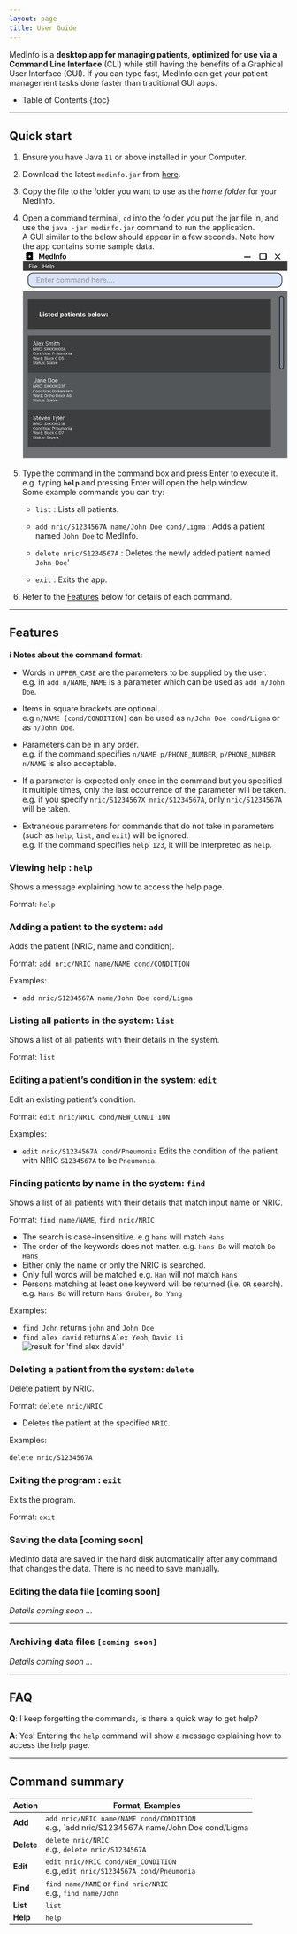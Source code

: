 ```yaml
---
layout: page
title: User Guide
---
```


MedInfo is a **desktop app for managing patients, optimized for use via a Command Line Interface** (CLI) while still having the benefits of a Graphical User Interface (GUI). If you can type fast, MedInfo can get your patient management tasks done faster than traditional GUI apps.

- Table of Contents
  {:toc}

---

## Quick start

1. Ensure you have Java `11` or above installed in your Computer.

1. Download the latest `medinfo.jar` from [here](https://github.com/AY2223S2-CS2103T-T12-2/tp).

1. Copy the file to the folder you want to use as the _home folder_ for your MedInfo.

1. Open a command terminal, `cd` into the folder you put the jar file in, and use the `java -jar medinfo.jar` command to run the application.<br>
   A GUI similar to the below should appear in a few seconds. Note how the app contains some sample data.<br>
   ![Ui](images/Ui.png)

1. Type the command in the command box and press Enter to execute it. e.g. typing **`help`** and pressing Enter will open the help window.<br>
   Some example commands you can try:

   - `list` : Lists all patients.

   - `add nric/S1234567A name/John Doe cond/Ligma` : Adds a patient named `John Doe` to MedInfo.

   - `delete nric/S1234567A` : Deletes the newly added patient named `John Doe`'

   - `exit` : Exits the app.

1. Refer to the [Features](#features) below for details of each command.

---

## Features

<div markdown="block" class="alert alert-info">

**:information_source: Notes about the command format:**<br>

- Words in `UPPER_CASE` are the parameters to be supplied by the user.<br>
  e.g. in `add n/NAME`, `NAME` is a parameter which can be used as `add n/John Doe`.

- Items in square brackets are optional.<br>
  e.g `n/NAME [cond/CONDITION]` can be used as `n/John Doe cond/Ligma` or as `n/John Doe`.

[//]: # 'Might be used in future features'
[//]: # '- Items with `…`​ after them can be used multiple times including zero times.<br>'
[//]: # '  e.g. `[t/TAG]…​` can be used as ` ` (i.e. 0 times), `t/friend`, `t/friend t/family` etc.'

- Parameters can be in any order.<br>
  e.g. if the command specifies `n/NAME p/PHONE_NUMBER`, `p/PHONE_NUMBER n/NAME` is also acceptable.

- If a parameter is expected only once in the command but you specified it multiple times, only the last occurrence of the parameter will be taken.<br>
  e.g. if you specify `nric/S1234567X nric/S1234567A`, only `nric/S1234567A` will be taken.

- Extraneous parameters for commands that do not take in parameters (such as `help`, `list`, and `exit`) will be ignored.<br>
  e.g. if the command specifies `help 123`, it will be interpreted as `help`.

</div>

### Viewing help : `help`

Shows a message explaining how to access the help page.

<!-- INSERT SCREENSHOT PREVIEW HERE -->
<!-- ![help message](images/helpMessage.png) -->

Format: `help`

### Adding a patient to the system: `add`

Adds the patient (NRIC, name and condition).

Format: `add nric/NRIC name/NAME cond/CONDITION​`

<!-- EXAMPLE OF TIP -->
<!-- <div markdown="span" class="alert alert-primary">:bulb: **Tip:**
A patient can have any number of tags (including 0)
</div> -->

Examples:

- `add nric/S1234567A name/John Doe cond/Ligma`

### Listing all patients in the system: `list`

Shows a list of all patients with their details in the system.

Format: `list`

### Editing a patient’s condition in the system: `edit`

Edit an existing patient’s condition.

Format: `edit nric/NRIC cond/NEW_CONDITION​`

Examples:

- `edit nric/S1234567A cond/Pneumonia` Edits the condition of the patient with NRIC `S1234567A` to be `Pneumonia`.

### Finding patients by name in the system: `find`

Shows a list of all patients with their details that match input name or NRIC.

Format: `find name/NAME`, `find nric/NRIC`

- The search is case-insensitive. e.g `hans` will match `Hans`
- The order of the keywords does not matter. e.g. `Hans Bo` will match `Bo Hans`
- Either only the name or only the NRIC is searched.
- Only full words will be matched e.g. `Han` will not match `Hans`
- Persons matching at least one keyword will be returned (i.e. `OR` search).
  e.g. `Hans Bo` will return `Hans Gruber`, `Bo Yang`

Examples:

- `find John` returns `john` and `John Doe`
- `find alex david` returns `Alex Yeoh`, `David Li`<br>
  ![result for 'find alex david'](images/findAlexDavidResult.png)

### Deleting a patient from the system: `delete`

Delete patient by NRIC.

Format: `delete nric/NRIC`

- Deletes the patient at the specified `NRIC`.

Examples:

`delete nric/S1234567A`

### Exiting the program : `exit`

Exits the program.

Format: `exit`

### Saving the data [coming soon]

MedInfo data are saved in the hard disk automatically after any command that changes the data. There is no need to save manually.

### Editing the data file [coming soon]

_Details coming soon ..._

---

<!-- MedInfo data are saved as a JSON file `[JAR file location]/data/addressbook.json`. Advanced users are welcome to update data directly by editing that data file. -->

<!-- <div markdown="span" class="alert alert-warning">:exclamation: **Caution:**
If your changes to the data file makes its format invalid, AddressBook will discard all data and start with an empty data file at the next run.
</div> -->

### Archiving data files `[coming soon]`

_Details coming soon ..._

---

## FAQ

**Q**: I keep forgetting the commands, is there a quick way to get help?<br>

**A**: Yes! Entering the `help` command will show a message explaining how to access the help page.

[//]: # 'Coming soon'
[//]: # '**Q**: How do I transfer my data to another Computer?<br>'
[//]: #
[//]: # '**A**: Install the app in the other computer and overwrite the empty data file it creates with the file that contains the data of your previous MedInfo home folder.'

---

## Command summary

| Action     | Format, Examples                                                                                  |
| ---------- | ------------------------------------------------------------------------------------------------- |
| **Add**    | `add nric/NRIC name/NAME cond/CONDITION​` <br> e.g., `add nric/S1234567A name/John Doe cond/Ligma |
| **Delete** | `delete nric/NRIC`<br> e.g., `delete nric/S1234567A`                                              |
| **Edit**   | `edit nric/NRIC cond/NEW_CONDITION​`<br> e.g.,`edit nric/S1234567A cond/Pneumonia`                |
| **Find**   | `find name/NAME` or `find nric/NRIC`<br> e.g., `find name/John`                                   |
| **List**   | `list`                                                                                            |
| **Help**   | `help`                                                                                            |
